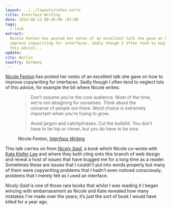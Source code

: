 ```yaml
---
layout: ../../layouts/notes.astro
title: Interface Writing
date: 2014-08-12 00:46:00 -07:00
tags:
  - link
extract:
  Nicole Fenton has posted her notes of an excellent talk she gave on how to
  improve copywriting for interfaces. Sadly though I often tend to neglect lots of
  this advice...
update:
city: Berlin
country: Germany
---
```


[Nicole Fenton](http://nicolefenton.com) has posted her notes of an excellent talk she gave on how to improve copywriting for interfaces. Sadly though I often tend to neglect lots of this advice, for example the bit where Nicole writes:

<figure>
<blockquote>
<p>Don’t assume you’re the core audience. Most of the time, we’re not designing for ourselves. Think about the universe of people out there. Word choice is extremely important when you’re trying to grow.</p>
<p>Avoid jargon and catchphrases. Cut the bullshit. You don’t have to be hip or clever, but you do have to be nice.</p>
</blockquote>
<figcaption class="cite">Nicole Fenton, <em><a href="http://nicolefenton.com/interface-writing/">Interface Writing</a></em></figcaption>
</figure>

This talk carries on from _[Nicely Said](http://nicelysaid.co/)_, a book which Nicole co-wrote with [Kate Kiefer Lee](http://katekieferlee.com/) and where they both cling onto this branch of web design and reveal a host of issues that have bugged me for a long time as a reader. Sometimes these are issues that I couldn’t put into words properly but many of them were copywriting problems that I hadn’t even noticed consciously, problems that I merely felt as I used an interface.

_Nicely Said_ is one of those rare books that whilst I was reading it I began wincing with embarrassment as Nicole and Kate revealed how many mistakes I’ve made over the years; it’s just the sort of book I would have killed for a year ago.
